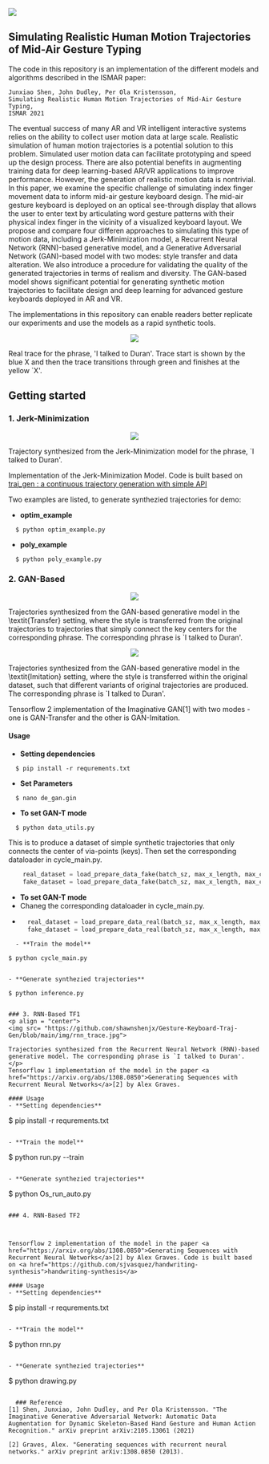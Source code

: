 
<p align = "left">
<img src= "https://github.com/shawnshenjx/Gesture-Keyboard-Traj-Gen/blob/main/img/image.png">
</p> 

## Simulating Realistic Human Motion Trajectories of Mid-Air Gesture Typing
The code in this repository is an implementation of the different models and algorithms described in the ISMAR paper:

	Junxiao Shen, John Dudley, Per Ola Kristensson,
	Simulating Realistic Human Motion Trajectories of Mid-Air Gesture Typing, 
	ISMAR 2021
    
    
The eventual success of many AR and VR intelligent interactive systems relies on the ability to collect user motion data at large scale.
Realistic simulation of human motion trajectories is a potential solution to this problem. 
Simulated user motion data can facilitate prototyping and speed up the design process.
There are also potential benefits in augmenting training data for deep learning-based AR/VR applications to improve performance.
However, the generation of realistic motion data is nontrivial. 
In this paper, we examine the specific challenge of simulating index finger movement data to inform mid-air gesture keyboard design. The mid-air gesture keyboard is deployed on an optical see-through display that allows the user to enter text by articulating word gesture patterns with their physical index finger in the vicinity of a visualized keyboard layout.
We propose and compare four differen approaches to simulating this type of motion data, including a Jerk-Minimization model, a Recurrent Neural Network (RNN)-based generative model, and a Generative Adversarial Network (GAN)-based model with two modes: style transfer and data alteration.
We also introduce a procedure for validating the quality of the generated trajectories in terms of realism and diversity.
The GAN-based model shows significant potential for generating synthetic motion trajectories to facilitate design and deep learning for advanced gesture keyboards deployed in AR and VR. 

The implementations in this repository can enable readers better replicate our experiments and use the models as a rapid synthetic tools. 

<p align = "center">
<img src= "https://github.com/shawnshenjx/Gesture-Keyboard-Traj-Gen/blob/main/img/real_trace.jpg">
    
Real trace for the phrase,  'I talked to Duran'. Trace start is shown by the blue X  and then the trace transitions through green and finishes at the yellow `X'.
</p> 

## Getting started 

### 1. Jerk-Minimization

<p align = "center">
<img src= "https://github.com/shawnshenjx/Gesture-Keyboard-Traj-Gen/blob/main/img/jm_trace.jpg">
    
Trajectory synthesized from the Jerk-Minimization model for the phrase, `I talked to Duran'. 
</p> 


Implementation of the Jerk-Minimization Model. Code is built based on <a href="https://github.com/icsl-Jeon/traj_gen">traj_gen : a continuous trajectory generation with simple API </a>

Two examples are listed, to generate synthezied trajectories for demo:
- **optim_example** 
```
  $ python optim_example.py
```  
  
- **poly_example** 
```
  $ python poly_example.py
```

### 2. GAN-Based
<p align = "center">
<img src= "https://github.com/shawnshenjx/Gesture-Keyboard-Traj-Gen/blob/main/img/transfer_gan_data.jpg">
    
Trajectories synthesized from the GAN-based generative model in the \textit{Transfer} setting, where the style is transferred from the original trajectories to trajectories that simply connect the key centers for the corresponding phrase.  The corresponding phrase is `I talked to Duran'. 
</p> 

<p align = "center">
<img src= "https://github.com/shawnshenjx/Gesture-Keyboard-Traj-Gen/blob/main/img/imitation_gan_data.jpg">
    
Trajectories synthesized from the GAN-based generative model in the \textit{Imitation} setting, where the style is transferred within the original dataset, such that different variants of original trajectories are produced. The corresponding phrase is `I talked to Duran'.
</p> 

Tensorflow 2 implementation of the Imaginative GAN[1] with two modes - one is GAN-Transfer and the other is GAN-Imitation.
#### Usage
- **Setting dependencies** 
```
  $ pip install -r requrements.txt
```

- **Set Parameters**
```
  $ nano de_gan.gin
```

- **To set GAN-T mode**
```
  $ python data_utils.py 
```
This is to produce a dataset of simple synthetic trajectories that only connects the center of via-points (keys). Then set the corresponding dataloader in cycle_main.py. 
```python
    real_dataset = load_prepare_data_fake(batch_sz, max_x_length, max_c_length)
    fake_dataset = load_prepare_data_fake(batch_sz, max_x_length, max_c_length)
```
- **To set GAN-T mode**
- Chaneg the corresponding dataloader in cycle_main.py.
- ```python
    real_dataset = load_prepare_data_real(batch_sz, max_x_length, max_c_length)
    fake_dataset = load_prepare_data_real(batch_sz, max_x_length, max_c_length)
```
  - **Train the model**
```
	$ python cycle_main.py
```
  
- **Generate synthezied trajectories**
 ```
	$ python inference.py
``` 

### 3. RNN-Based TF1
<p align = "center">
<img src= "https://github.com/shawnshenjx/Gesture-Keyboard-Traj-Gen/blob/main/img/rnn_trace.jpg">
    
Trajectories synthesized from the Recurrent Neural Network (RNN)-based generative model. The corresponding phrase is `I talked to Duran'. 
</p> 
Tensorflow 1 implementation of the model in the paper <a href="https://arxiv.org/abs/1308.0850">Generating Sequences with Recurrent Neural Networks</a>[2] by Alex Graves.

#### Usage
- **Setting dependencies** 
```
  $ pip install -r requrements.txt
 ```

- **Train the model**
 ```
  $ python run.py --train
```
  
- **Generate synthezied trajectories**
 ```
  $ python Os_run_auto.py
   ```

### 4. RNN-Based TF2



Tensorflow 2 implementation of the model in the paper <a href="https://arxiv.org/abs/1308.0850">Generating Sequences with Recurrent Neural Networks</a>[2] by Alex Graves. Code is built based on <a href="https://github.com/sjvasquez/handwriting-synthesis">handwriting-synthesis</a>

#### Usage
- **Setting dependencies** 
```
  $ pip install -r requrements.txt
``` 

- **Train the model**
 ```
  $ python rnn.py
```
  
- **Generate synthezied trajectories**
 ```
  $ python drawing.py
```

  ### Reference 
[1] Shen, Junxiao, John Dudley, and Per Ola Kristensson. "The Imaginative Generative Adversarial Network: Automatic Data Augmentation for Dynamic Skeleton-Based Hand Gesture and Human Action Recognition." arXiv preprint arXiv:2105.13061 (2021)

[2] Graves, Alex. "Generating sequences with recurrent neural networks." arXiv preprint arXiv:1308.0850 (2013).
